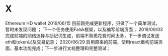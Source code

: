 # X
Ethereum HD wallet
2019/06/15 目前刚完成更新程序，只做了一个简单测试，暂时未发现问题 ；
下一个任务使用Falsk框架，以及编写前端页面；
2019/09/03 完成前端的网络选择与助记词生成，前端不熟悉花费时间太多，下一步调试发送eth和token以及交易记录；
2020/06/29 启用原来的前端，使用react重构前端页面，基本功能完成；下一步进行文档整理和完整测试；
